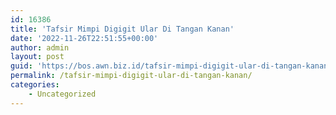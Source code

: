 ```yaml
---
id: 16386
title: 'Tafsir Mimpi Digigit Ular Di Tangan Kanan'
date: '2022-11-26T22:51:55+00:00'
author: admin
layout: post
guid: 'https://bos.awn.biz.id/tafsir-mimpi-digigit-ular-di-tangan-kanan/'
permalink: /tafsir-mimpi-digigit-ular-di-tangan-kanan/
categories:
    - Uncategorized
---
```


